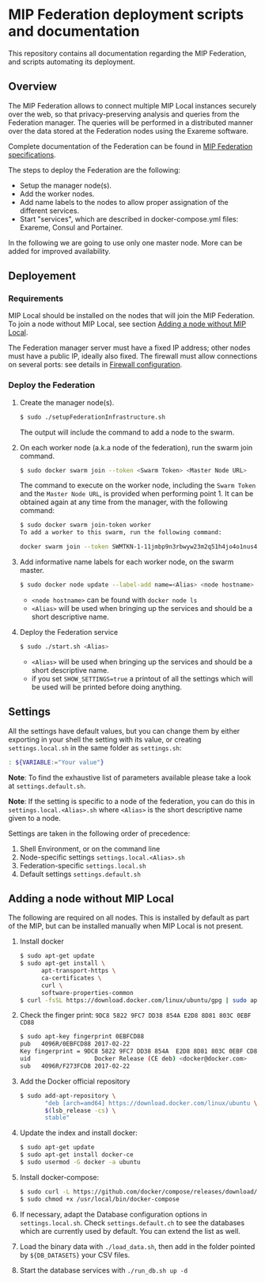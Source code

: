 # MIP Federation deployment scripts and documentation

This repository contains all documentation regarding the MIP Federation, and scripts automating its deployment.

## Overview

The MIP Federation allows to connect multiple MIP Local instances securely over the web, so that privacy-preserving analysis and queries from the Federation manager. The queries will be performed in a distributed manner over the data stored at the Federation nodes using the Exareme software.

Complete documentation of the Federation can be found in [MIP Federation specifications](https://github.com/HBPMedical/mip-federation/blob/master/Documentation/MIP_Federation_specifications.md).

The steps to deploy the Federation are the following: 

- Setup the manager node(s).
- Add the worker nodes.
- Add name labels to the nodes to allow proper assignation of the different services.
- Start "services", which are described in docker-compose.yml files: Exareme, Consul and Portainer.

In the following we are going to use only one master node. More can be added for improved availability.

## Deployement

### Requirements

MIP Local should be installed on the nodes that will join the MIP Federation. To join a node without MIP Local, see section [Adding a node without MIP Local](#adding-a-node-without-mip-local).

The Federation manager server must have a fixed IP address; other nodes must have a public IP, ideally also fixed. The firewall must allow connections on several ports: see details in [Firewall configuration](https://github.com/HBPMedical/mip-federation/blob/master/Documentation/Firewall_configuration.md).

### Deploy the Federation

1. Create the manager node(s).

   ```sh
   $ sudo ./setupFederationInfrastructure.sh
   ```
   The output will include the command to add a node to the swarm.

2. On each worker node (a.k.a node of the federation), run the swarm join command.

   ```sh
   $ sudo docker swarm join --token <Swarm Token> <Master Node URL>
   ```

   The command to execute on the worker node, including the `Swarm Token` and the `Master Node URL`, is provided when performing point 1. It can be obtained again at any time from the manager, with the following command:

   ```sh
   $ sudo docker swarm join-token worker
   To add a worker to this swarm, run the following command:

   docker swarm join --token SWMTKN-1-11jmbp9n3rbwyw23m2q51h4jo4o1nus4oqxf3rk7s7lwf7b537-9xakyj8dxmvb0p3ffhpv5y6g3 10.2.1.1:2377
   ```

3. Add informative name labels for each worker node, on the swarm master.

   ```sh
   $ sudo docker node update --label-add name=<Alias> <node hostname>
   ```

   * `<node hostname>` can be found with `docker node ls`
   * `<Alias>` will be used when bringing up the services and should be a short descriptive name.

4. Deploy the Federation service

   ```sh
   $ sudo ./start.sh <Alias>
   ```

   * `<Alias>` will be used when bringing up the services and should be a short descriptive name.
   * if you set `SHOW_SETTINGS=true` a printout of all the settings which will be used will be printed before doing anything.

## Settings

All the settings have default values, but you can change them by either exporting in your shell the setting with its value, or creating `settings.local.sh` in the same folder as `settings.sh`:

```sh
: ${VARIABLE:="Your value"}
```

**Note**: To find the exhaustive list of parameters available please take a look at `settings.default.sh`.

**Note**: If the setting is specific to a node of the federation, you can do this in `settings.local.<Alias>.sh` where `<Alias>` is the short descriptive name given to a node.

Settings are taken in the following order of precedence:

  1. Shell Environment, or on the command line
  2. Node-specific settings `settings.local.<Alias>.sh`
  3. Federation-specific `settings.local.sh`
  4. Default settings `settings.default.sh`


## Adding a node without MIP Local

The following are required on all nodes. This is installed by default as part of the MIP, but can be installed manually when MIP Local is not present.

1. Install docker

   ```sh
   $ sudo apt-get update
   $ sudo apt-get install \
         apt-transport-https \
         ca-certificates \
         curl \
         software-properties-common
   $ curl -fsSL https://download.docker.com/linux/ubuntu/gpg | sudo apt-key add -
   ```

2. Check the finger print: `9DC8 5822 9FC7 DD38 854A E2D8 8D81 803C 0EBF CD88`

   ```sh
   $ sudo apt-key fingerprint 0EBFCD88
   pub   4096R/0EBFCD88 2017-02-22
   Key fingerprint = 9DC8 5822 9FC7 DD38 854A  E2D8 8D81 803C 0EBF CD88
   uid                  Docker Release (CE deb) <docker@docker.com>
   sub   4096R/F273FCD8 2017-02-22
   ```

3. Add the Docker official repository

   ```sh
   $ sudo add-apt-repository \
          "deb [arch=amd64] https://download.docker.com/linux/ubuntu \
          $(lsb_release -cs) \
          stable"
   ```

4. Update the index and install docker:

   ```sh
   $ sudo apt-get update
   $ sudo apt-get install docker-ce
   $ sudo usermod -G docker -a ubuntu
   ```

5. Install docker-compose:

   ```sh
   $ sudo curl -L https://github.com/docker/compose/releases/download/1.18.0/docker-compose-`uname -s`-`uname -m` -o /usr/local/bin/docker-compose
   $ sudo chmod +x /usr/local/bin/docker-compose
   ```

6. If necessary, adapt the Database configuration options in `settings.local.sh`. Check `settings.default.ch` to see the databases which are currently used by default. You can extend the list as well.

7. Load the binary data with `./load_data.sh`, then add in the folder pointed by `${DB_DATASETS}` your CSV files.

8. Start the database services with `./run_db.sh up -d`
